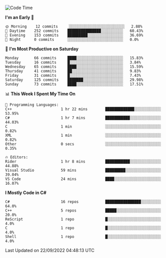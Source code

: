 <!--START_SECTION:waka-->
![Code Time](http://img.shields.io/badge/Code%20Time-823%20hrs%2032%20mins-blue)

**I'm an Early 🐤** 

```text
🌞 Morning    12 commits     ░░░░░░░░░░░░░░░░░░░░░░░░░   2.88% 
🌆 Daytime    252 commits    ███████████████░░░░░░░░░░   60.43% 
🌃 Evening    153 commits    █████████░░░░░░░░░░░░░░░░   36.69% 
🌙 Night      0 commits      ░░░░░░░░░░░░░░░░░░░░░░░░░   0.0%

```
📅 **I'm Most Productive on Saturday** 

```text
Monday       66 commits     ████░░░░░░░░░░░░░░░░░░░░░   15.83% 
Tuesday      16 commits     █░░░░░░░░░░░░░░░░░░░░░░░░   3.84% 
Wednesday    65 commits     ████░░░░░░░░░░░░░░░░░░░░░   15.59% 
Thursday     41 commits     ██░░░░░░░░░░░░░░░░░░░░░░░   9.83% 
Friday       31 commits     █░░░░░░░░░░░░░░░░░░░░░░░░   7.43% 
Saturday     125 commits    ███████░░░░░░░░░░░░░░░░░░   29.98% 
Sunday       73 commits     ████░░░░░░░░░░░░░░░░░░░░░   17.51%

```


📊 **This Week I Spent My Time On** 

```text
💬 Programming Languages: 
C++                      1 hr 22 mins        █████████████░░░░░░░░░░░░   53.95% 
C#                       1 hr 7 mins         ███████████░░░░░░░░░░░░░░   44.03% 
C                        1 min               ░░░░░░░░░░░░░░░░░░░░░░░░░   0.82% 
XML                      1 min               ░░░░░░░░░░░░░░░░░░░░░░░░░   0.82% 
Other                    0 secs              ░░░░░░░░░░░░░░░░░░░░░░░░░   0.35%

🔥 Editors: 
Rider                    1 hr 8 mins         ███████████░░░░░░░░░░░░░░   44.88% 
Visual Studio            59 mins             █████████░░░░░░░░░░░░░░░░   39.04% 
VS Code                  24 mins             ████░░░░░░░░░░░░░░░░░░░░░   16.07%

```

**I Mostly Code in C#** 

```text
C#                       16 repos            ████████████████░░░░░░░░░   64.0% 
C++                      5 repos             █████░░░░░░░░░░░░░░░░░░░░   20.0% 
ReScript                 1 repo              █░░░░░░░░░░░░░░░░░░░░░░░░   4.0% 
C                        1 repo              █░░░░░░░░░░░░░░░░░░░░░░░░   4.0% 
Shell                    1 repo              █░░░░░░░░░░░░░░░░░░░░░░░░   4.0%

```



 Last Updated on 22/09/2022 04:48:13 UTC
<!--END_SECTION:waka-->
